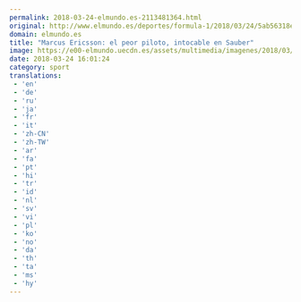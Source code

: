 ```yaml
---
permalink: 2018-03-24-elmundo.es-2113481364.html
original: http://www.elmundo.es/deportes/formula-1/2018/03/24/5ab56318e5fdea22318b45a5.html
domain: elmundo.es
title: "Marcus Ericsson: el peor piloto, intocable en Sauber"
image: https://e00-elmundo.uecdn.es/assets/multimedia/imagenes/2018/03/23/15218293973139.jpg
date: 2018-03-24 16:01:24
category: sport
translations: 
 - 'en'
 - 'de'
 - 'ru'
 - 'ja'
 - 'fr'
 - 'it'
 - 'zh-CN'
 - 'zh-TW'
 - 'ar'
 - 'fa'
 - 'pt'
 - 'hi'
 - 'tr'
 - 'id'
 - 'nl'
 - 'sv'
 - 'vi'
 - 'pl'
 - 'ko'
 - 'no'
 - 'da'
 - 'th'
 - 'ta'
 - 'ms'
 - 'hy'
---
```


